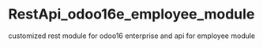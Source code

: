 # RestApi_odoo16e_employee_module
customized rest module for odoo16 enterprise and api for employee module
